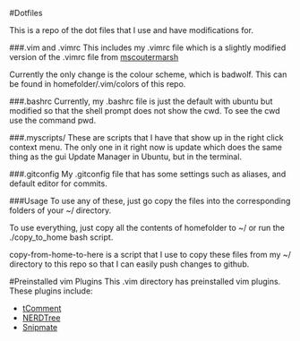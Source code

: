 #Dotfiles

  This is a repo of the dot files that I use and have modifications for.

###.vim and .vimrc
  This includes my .vimrc file which is a slightly modified version of the .vimrc
file from [mscoutermarsh](https://github.com/mscoutermarsh)

  Currently the only change is the colour scheme, which is badwolf. This can be
found in homefolder/.vim/colors of this repo.

###.bashrc
  Currently, my .bashrc file is just the default with ubuntu but modified so that
the shell prompt does not show the cwd. To see the cwd use the command pwd.

###.myscripts/
  These are scripts that I have that show up in the right click context menu. The
only one in it right now is update which does the same thing as the gui Update
Manager in Ubuntu, but in the terminal.

###.gitconfig
  My .gitconfig file that has some settings such as aliases, and default editor
for commits.

###Usage
  To use any of these, just go copy the files into the corresponding folders of
your ~/ directory.

  To use everything, just copy all the contents of homefolder to ~/ or run the
./copy_to_home bash script.

  copy-from-home-to-here is a script that I use to copy these files from my ~/
directory to this repo so that I can easily push changes to github.

#Preinstalled vim Plugins
This .vim directory has preinstalled vim plugins. These plugins include:
  * [tComment](http://github.com/vim-scripts/tComment)
  * [NERDTree](https://github.com/scrooloose/nerdtree)
  * [Snipmate](https://github.com/msanders/snipmate.vim)
